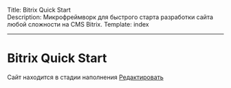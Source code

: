 Title: Bitrix Quick Start  
Description: Микрофреймворк для быстрого старта разработки сайта любой сложности на CMS Bitrix.
Template: index  

----

# Bitrix Quick Start

<div class="tip">
   Сайт находится в стадии наполнения <a href="https://github.com/pafnuty/bqs-site/blob/dev/content/index.md" class="btn btn-small" target="_blank">Редактировать</a>
</div>
